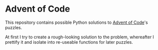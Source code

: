 # Advent of Code
This repository contains possible Python solutions to [Advent of Code](https://adventofcode.com/)'s puzzles.

At first I try to create a rough-looking solution to the problem, whereafter I prettify it and isolate into re-useable functions for later puzzles.